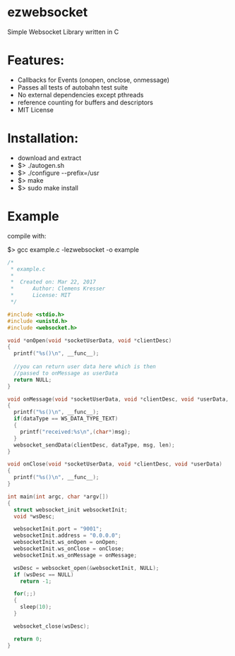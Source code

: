 # ezwebsocket
Simple Websocket Library written in C

# Features:

* Callbacks for Events (onopen, onclose, onmessage)
* Passes all tests of autobahn test suite
* No external dependencies except pthreads
* reference counting for buffers and descriptors
* MIT License

# Installation:

* download and extract
* $> ./autogen.sh
* $> ./configure --prefix=/usr
* $> make
* $> sudo make install

# Example

compile with:

$> gcc example.c -lezwebsocket -o example

```c
/*
 * example.c
 *
 *  Created on: Mar 22, 2017
 *      Author: Clemens Kresser
 *      License: MIT
 */

#include <stdio.h>
#include <unistd.h>
#include <websocket.h>

void *onOpen(void *socketUserData, void *clientDesc)
{
  printf("%s()\n", __func__);
  
  //you can return user data here which is then
  //passed to onMessage as userData
  return NULL;
}

void onMessage(void *socketUserData, void *clientDesc, void *userData, enum ws_data_type dataType, void *msg, size_t len)
{
  printf("%s()\n", __func__);
  if(dataType == WS_DATA_TYPE_TEXT)
  {
    printf("received:%s\n",(char*)msg);
  }
  websocket_sendData(clientDesc, dataType, msg, len);
}

void onClose(void *socketUserData, void *clientDesc, void *userData)
{
  printf("%s()\n", __func__);
}

int main(int argc, char *argv[])
{
  struct websocket_init websocketInit;
  void *wsDesc;

  websocketInit.port = "9001";
  websocketInit.address = "0.0.0.0";
  websocketInit.ws_onOpen = onOpen;
  websocketInit.ws_onClose = onClose;
  websocketInit.ws_onMessage = onMessage;

  wsDesc = websocket_open(&websocketInit, NULL);
  if (wsDesc == NULL)
    return -1;

  for(;;)
  {
    sleep(10);
  }

  websocket_close(wsDesc);

  return 0;
}

```
